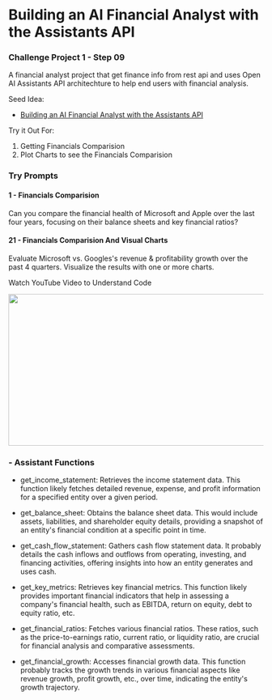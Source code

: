 # Building an AI Financial Analyst with the Assistants API

### Challenge Project 1 - Step 09

A financial analyst project that get finance info from rest api and uses Open AI Assistants API architechture to help end users with financial analysis.

Seed Idea: 
- [Building an AI Financial Analyst with the Assistants API](https://www.mlq.ai/ai-financial-analyst-assistants-api/)

Try it Out For:
1. Getting Financials Comparision
2. Plot Charts to see the Financials Comparision

### Try Prompts

#### 1 - Financials Comparision

Can you compare the financial health of Microsoft and Apple over the last four years, focusing on their balance sheets and key financial ratios?

#### 21 - Financials Comparision And Visual Charts

Evaluate Microsoft vs. Googles's revenue & profitability growth over the past 4 quarters. Visualize the results with one or more charts.

Watch YouTube Video to Understand Code

[<img src="https://img.youtube.com/vi/C14_ghBhlNw/hqdefault.jpg" width="600" height="300"
/>](https://www.youtube.com/embed/C14_ghBhlNw)

### - Assistant Functions

- get_income_statement: Retrieves the income statement data. This function likely fetches detailed revenue, expense, and profit information for a specified entity over a given period.

- get_balance_sheet: Obtains the balance sheet data. This would include assets, liabilities, and shareholder equity details, providing a snapshot of an entity's financial condition at a specific point in time.

- get_cash_flow_statement: Gathers cash flow statement data. It probably details the cash inflows and outflows from operating, investing, and financing activities, offering insights into how an entity generates and uses cash.

- get_key_metrics: Retrieves key financial metrics. This function likely provides important financial indicators that help in assessing a company's financial health, such as EBITDA, return on equity, debt to equity ratio, etc.

- get_financial_ratios: Fetches various financial ratios. These ratios, such as the price-to-earnings ratio, current ratio, or liquidity ratio, are crucial for financial analysis and comparative assessments.

- get_financial_growth: Accesses financial growth data. This function probably tracks the growth trends in various financial aspects like revenue growth, profit growth, etc., over time, indicating the entity's growth trajectory.
